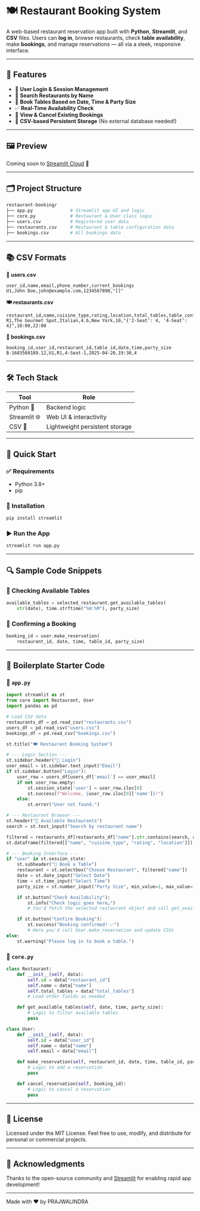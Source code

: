 # 🍽️ Restaurant Booking System

A web-based restaurant reservation app built with **Python**, **Streamlit**, and **CSV** files. Users can **log in**, browse restaurants, check **table availability**, make **bookings**, and manage reservations — all via a sleek, responsive interface.

---

## 🌟 Features

- 🔐 **User Login & Session Management**
- 🍴 **Search Restaurants by Name**
- 📅 **Book Tables Based on Date, Time & Party Size**
- ✅ **Real-Time Availability Check**
- 🔁 **View & Cancel Existing Bookings**
- 💾 **CSV-based Persistent Storage** (No external database needed!)

---

## 🖼️ Preview

Coming soon to [Streamlit Cloud](https://streamlit.io/cloud) 🚀

---

## 🗂️ Project Structure

```bash
restaurant-booking/
├── app.py              # Streamlit app UI and logic
├── core.py             # Restaurant & User class logic
├── users.csv           # Registered user data
├── restaurants.csv     # Restaurant & table configuration data
├── bookings.csv        # All bookings data
```

---

## 📚 CSV Formats

**👤 users.csv**

```csv
user_id,name,email,phone_number,current_bookings
U1,John Doe,john@example.com,1234567890,"[]"
```

**🍽 restaurants.csv**

```csv
restaurant_id,name,cuisine_type,rating,location,total_tables,table_configuration,opening_hours,closing_hours
R1,The Gourmet Spot,Italian,4.6,New York,10,"{'2-Seat': 4, '4-Seat': 4}",10:00,22:00
```

**📅 bookings.csv**

```csv
booking_id,user_id,restaurant_id,table_id,date,time,party_size
B-1683560189.12,U1,R1,4-Seat-1,2025-04-20,19:30,4
```

---

## 🛠️ Tech Stack

| Tool         | Role                           |
| ------------ | ------------------------------ |
| Python 🐍    | Backend logic                  |
| Streamlit 🌐 | Web UI & interactivity         |
| CSV 📄       | Lightweight persistent storage |

---

## 🚀 Quick Start

### ✅ Requirements

- Python 3.8+
- pip

### 🔧 Installation

```bash
pip install streamlit
```

### ▶️ Run the App

```bash
streamlit run app.py
```

---

## 🔍 Sample Code Snippets

### 📌 Checking Available Tables

```python
available_tables = selected_restaurant.get_available_tables(
    str(date), time.strftime("%H:%M"), party_size)
```

### 🧾 Confirming a Booking

```python
booking_id = user.make_reservation(
    restaurant_id, date, time, table_id, party_size)
```

---

## 🧰 Boilerplate Starter Code

### 📁 `app.py`

```python
import streamlit as st
from core import Restaurant, User
import pandas as pd

# Load CSV data
restaurants_df = pd.read_csv("restaurants.csv")
users_df = pd.read_csv("users.csv")
bookings_df = pd.read_csv("bookings.csv")

st.title("🍽️ Restaurant Booking System")

# --- Login Section ---
st.sidebar.header("🔐 Login")
user_email = st.sidebar.text_input("Email")
if st.sidebar.button("Login"):
    user_row = users_df[users_df['email'] == user_email]
    if not user_row.empty:
        st.session_state['user'] = user_row.iloc[0]
        st.success(f"Welcome, {user_row.iloc[0]['name']}!")
    else:
        st.error("User not found.")

# --- Restaurant Browser ---
st.header("📍 Available Restaurants")
search = st.text_input("Search by restaurant name")

filtered = restaurants_df[restaurants_df["name"].str.contains(search, case=False)] if search else restaurants_df
st.dataframe(filtered[["name", "cuisine_type", "rating", "location"]])

# --- Booking Interface ---
if "user" in st.session_state:
    st.subheader("📅 Book a Table")
    restaurant = st.selectbox("Choose Restaurant", filtered["name"])
    date = st.date_input("Select Date")
    time = st.time_input("Select Time")
    party_size = st.number_input("Party Size", min_value=1, max_value=10)

    if st.button("Check Availability"):
        st.info("Check logic goes here…")
        # You'd fetch the selected restaurant object and call get_available_tables()

    if st.button("Confirm Booking"):
        st.success("Booking confirmed! ✅")
        # Here you'd call User.make_reservation and update CSVs
else:
    st.warning("Please log in to book a table.")
```

### 📁 `core.py`

```python
class Restaurant:
    def __init__(self, data):
        self.id = data["restaurant_id"]
        self.name = data["name"]
        self.total_tables = data["total_tables"]
        # Load other fields as needed

    def get_available_tables(self, date, time, party_size):
        # Logic to filter available tables
        pass

class User:
    def __init__(self, data):
        self.id = data["user_id"]
        self.name = data["name"]
        self.email = data["email"]

    def make_reservation(self, restaurant_id, date, time, table_id, party_size):
        # Logic to add a reservation
        pass

    def cancel_reservation(self, booking_id):
        # Logic to cancel a reservation
        pass
```

---

## 📄 License

Licensed under the MIT License. Feel free to use, modify, and distribute for personal or commercial projects.

---

## 🙌 Acknowledgments

Thanks to the open-source community and [Streamlit](https://streamlit.io) for enabling rapid app development!

---

Made with ❤️ by PRAJWALINDRA

